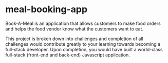 # meal-booking-app

Book-A-Meal is an application that allows customers to make food orders and helps the food
vendor know what the customers want to eat.


This project is broken down into challenges and completion of all challenges would contribute
greatly to your learning towards becoming a full-stack developer. Upon completion, you would
have built a world-class full-stack (front-end and back-end) Javascript application.
